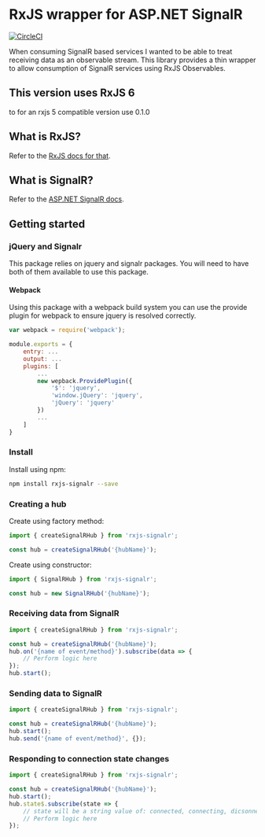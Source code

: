 # RxJS wrapper for ASP.NET SignalR

[![CircleCI](https://circleci.com/gh/bryceklinker/rxjs-signalr.svg?style=svg)](https://circleci.com/gh/bryceklinker/rxjs-signalr)

When consuming SignalR based services I wanted to be able to treat receiving data as an observable stream. This library provides a thin wrapper to allow consumption of SignalR services using RxJS Observables.

## This version uses RxJS 6

to for an rxjs 5 compatible version use 0.1.0

## What is RxJS?

Refer to the [RxJS docs for that](https://github.com/ReactiveX/rxjs).

## What is SignalR?

Refer to the [ASP.NET SignalR docs](https://www.asp.net/signalr).

## Getting started

### jQuery and Signalr

This package relies on jquery and signalr packages. You will need to have both of them available to use this package.

#### Webpack

Using this package with a webpack build system you can use the provide plugin for webpack to ensure jquery is resolved correctly.

```javascript
var webpack = require('webpack');

module.exports = {
    entry: ...
    output: ...
    plugins: [
        ...
        new wepback.ProvidePlugin({
            '$': 'jquery',
            'window.jQuery': 'jquery',
            'jQuery': 'jquery'
        })
        ...
    ]    
}
```

### Install

Install using npm:

```bash
npm install rxjs-signalr --save
```

### Creating a hub

Create using factory method:

```javascript
import { createSignalRHub } from 'rxjs-signalr';

const hub = createSignalRHub('{hubName}');
```

Create using constructor: 

```javascript
import { SignalRHub } from 'rxjs-signalr';

const hub = new SignalRHub('{hubName}');
```

### Receiving data from SignalR

```javascript
import { createSignalRHub } from 'rxjs-signalr';

const hub = createSignalRHub('{hubName}');
hub.on('{name of event/method}').subscribe(data => {
    // Perform logic here
});
hub.start();
```

### Sending data to SignalR

```javascript
import { createSignalRHub } from 'rxjs-signalr';

const hub = createSignalRHub('{hubName}');
hub.start();
hub.send('{name of event/method}', {});
```

### Responding to connection state changes

```javascript
import { createSignalRHub } from 'rxjs-signalr';

const hub = createSignalRHub('{hubName}');
hub.start();
hub.state$.subscribe(state => {
    // state will be a string value of: connected, connecting, dicsonnected, reconnecting.
    // Perform logic here
});
```